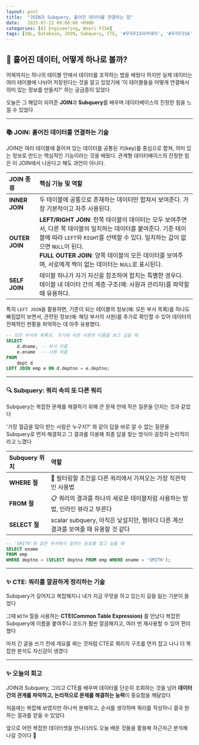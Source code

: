 ```yaml
---
layout: post
title:  "JOIN과 Subquery, 흩어진 데이터를 연결하는 힘"
date:   2025-07-22 09:00:00 +0900
categories: [AI Engineering, Woori FISA]
tags: [SQL, Database, JOIN, Subquery, CTE, '#우리FIS아카데미', '#우리FISA', '#AI엔지니어링', '#K-디지털트레이닝', '#우리에프아이에스', '#글로벌소프트웨어캠퍼스']
---
```


## 🚀 흩어진 데이터, 어떻게 하나로 볼까?

어제까지는 하나의 테이블 안에서 데이터를 조작하는 법을 배웠다
하지만 실제 데이터는 여러 테이블에 나뉘어 저장된다는 것을 알고 있었기에
'이 테이블들을 어떻게 연결해서 의미 있는 정보를 만들지?' 하는 궁금증이 있었다

오늘은 그 해답이 되어준 **JOIN**과 **Subquery**를 배우며
데이터베이스의 진정한 힘을 느낄 수 있었다

---

### 📚 JOIN: 흩어진 데이터를 연결하는 기술

JOIN은 여러 테이블에 흩어져 있는 데이터를 공통된 키(key)를 중심으로 합쳐, 의미 있는 정보로 만드는 핵심적인 기능이라는 것을 배웠다. 관계형 데이터베이스의 진정한 힘은 이 JOIN에서 나온다고 해도 과언이 아니다.

| JOIN 종류 | 핵심 기능 및 역할 |
| :--- | :--- |
| **INNER JOIN** | 두 테이블에 공통으로 존재하는 데이터만 합쳐서 보여준다. 가장 기본적이고 자주 사용된다. |
| **OUTER JOIN** | **LEFT/RIGHT JOIN**: 한쪽 테이블의 데이터는 모두 보여주면서, 다른 쪽 테이블의 일치하는 데이터를 붙여준다. 기준 테이블에 따라 `LEFT`와 `RIGHT`를 선택할 수 있다. 일치하는 값이 없으면 `NULL`이 된다.<br>**FULL OUTER JOIN**: 양쪽 테이블의 모든 데이터를 보여주며, 서로에게 짝이 없는 데이터는 `NULL`로 표시된다. |
| **SELF JOIN** | 테이블 하나가 자기 자신을 참조하여 합치는 특별한 경우다. 테이블 내 데이터 간의 계층 구조(예: 사원과 관리자)를 파악할 때 유용하다. |

특히 `LEFT JOIN`을 활용하면, 기준이 되는 테이블의 정보(예: 모든 부서 목록)를 하나도 빠짐없이 보면서, 관련된 정보(예: 해당 부서의 사원)를 추가로 확인할 수 있어 데이터의 전체적인 현황을 파악하는 데 아주 유용했다.

```sql
-- 모든 부서의 목록과, 거기에 속한 사원의 이름을 보고 싶을 때
SELECT
    d.dname, -- 부서 이름
    e.ename  -- 사원 이름
FROM
    dept d
LEFT JOIN emp e ON d.deptno = e.deptno;
```

---

### 🔍 Subquery: 쿼리 속의 또 다른 쿼리

Subquery는 복잡한 문제를 해결하기 위해
큰 문제 안에 작은 질문을 던지는 것과 같았다

'가장 월급을 많이 받는 사람은 누구지?' 와 같이
답을 바로 알 수 없는 질문을 Subquery로 먼저 해결하고
그 결과를 이용해 최종 답을 찾는 방식이 굉장히 논리적이라고 느꼈다

| Subquery 위치 | 역할 |
| :--- | :--- |
| **WHERE 절** | 🎯 필터링할 조건을 다른 쿼리에서 가져오는 가장 직관적인 사용법 |
| **FROM 절** | 📋 쿼리의 결과를 하나의 새로운 테이블처럼 사용하는 방법, 인라인 뷰라고 부른다 |
| **SELECT 절** |  scalar subquery, 아직은 낯설지만, 행마다 다른 계산 결과를 보여줄 때 유용할 것 같다 |

```sql
-- 'SMITH'와 같은 부서에서 일하는 동료를 찾고 싶을 때
SELECT ename
FROM emp
WHERE deptno = (SELECT deptno FROM emp WHERE ename = 'SMITH');
```

---

### ✨ CTE: 쿼리를 깔끔하게 정리하는 기술

Subquery가 길어지고 복잡해지니
내가 지금 무엇을 하고 있는지 길을 잃는 기분이 들었다

그때 `WITH` 절을 사용하는 **CTE(Common Table Expression)** 를 만났다
복잡한 Subquery에 이름을 붙여주니
코드가 훨씬 깔끔해지고, 여러 번 재사용할 수 있어 편리했다

마치 긴 글을 쓰기 전에 개요를 짜는 것처럼
CTE로 쿼리의 구조를 먼저 잡고 나니
더 복잡한 분석도 자신감이 생겼다

---

### ✨ 오늘의 회고

JOIN과 Subquery, 그리고 CTE를 배우며
데이터를 단순히 조회하는 것을 넘어
**데이터 간의 관계를 파악하고, 논리적으로 문제를 해결하는 능력**이 중요함을 깨달았다

처음에는 복잡해 보였지만
하나씩 분해하고, 순서를 생각하며 쿼리를 작성하니
결국 원하는 결과를 얻을 수 있었다

앞으로 어떤 복잡한 데이터셋을 만나더라도
오늘 배운 것들을 활용해 차근차근 분석해 나갈 것이다 🚀

